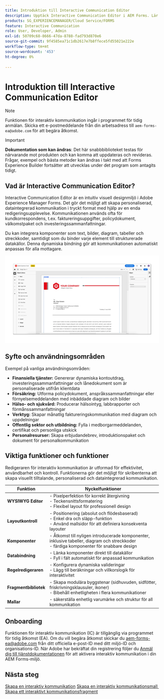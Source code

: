 ```yaml
---
title: Introduktion till Interactive Communication Editor
description: Upptäck Interactive Communication Editor i AEM Forms. Lär dig viktiga funktioner, introduktionssteg och verkliga användningsfall för att skapa dynamiska, personaliserade meddelanden.
products: SG_EXPERIENCEMANAGER/Cloud Service/FORMS
feature: Interactive Communication
role: User, Developer, Admin
exl-id: 50709c68-8666-47da-8788-fad793d870e6
source-git-commit: 9f4585ea71c1db2617e7b8ffece5fd55021e222e
workflow-type: tm+mt
source-wordcount: '453'
ht-degree: 0%

---
```



# Introduktion till Interactive Communication Editor

>[!NOTE]
>
> Funktionen för interaktiv kommunikation ingår i programmet för tidig anmälan. Skicka ett e-postmeddelande från din arbetsadress till `aem-forms-ea@adobe.com` för att begära åtkomst.

>[!IMPORTANT]
>
> **Dokumentation som kan ändras**: Det här snabbbiblioteket testas för närvarande mot produkten och kan komma att uppdateras och revideras. Frågar, exempel och bästa metoder kan ändras i takt med att Forms Experience Builder fortsätter att utvecklas under det program som antagits tidigt.

## Vad är Interactive Communication Editor?

Interactive Communication Editor är en intuitiv visuell designmiljö i Adobe Experience Manager Forms. Det gör det möjligt att skapa personaliserad, dataintegrerad kommunikation i tryckt format med hjälp av en enda redigeringsupplevelse. Kommunikationen används ofta för kundkorrespondens, t.ex. faktureringsuppgifter, policydokument, välkomstpaket och investeringssammanfattningar.

Du kan integrera komponenter som text, bilder, diagram, tabeller och streckkoder, samtidigt som du binder varje element till strukturerade datakällor. Denna dynamiska bindning gör att kommunikationen automatiskt anpassas för alla mottagare.

![Sök efter IC-dokument](/help/forms/interactive-communication/assets/introimg.png)

## Syfte och användningsområden

Exempel på vanliga användningsområden:

* **Finansiella tjänster:** Genererar dynamiska kontoutdrag, investeringssammanfattningar och lånedokument som är personaliserade utifrån klientdata
* **Försäkring:** Utforma policydokument, anspråkssammanfattningar eller förnyelsemeddelanden med inbäddade diagram och bilder
* **Hälso- och sjukvård:** Producerar hälsointyg, labbrapporter och förmånssammanfattningar
* **Verktyg:** Skapar månatlig faktureringskommunikation med diagram och uppdelningar
* **Offentlig sektor och utbildning:** Fylla i medborgarmeddelanden, certifikat och personliga utskick
* **Personalresurser:** Skapa erbjudandebrev, introduktionspaket och dokument för personalkommunikation

## Viktiga funktioner och funktioner

Redigeraren för interaktiv kommunikation är utformad för effektivitet, användbarhet och kontroll. Funktionerna gör det möjligt för skribenterna att skapa visuellt tilltalande, personaliserad och dataintegrerad kommunikation.

| **Funktion** | **Nyckelfunktioner** |
|--------------------------------------|---------------------------------------------------------------------------------------|
| **WYSIWYG Editor** | - Pixelperfektion för korrekt återgivning <br> - Teckensnittsformatering <br> - Flexibel layout för professionell design |
| **Layoutkontroll** | - Positionering (absolut och flödesbaserad) <br> - Enkel dra och släpp-funktion <br> - Använd mallsidor för att definiera konsekventa layouter |
| **Komponenter** | - Åtkomst till nyligen introducerade komponenter, inklusive tabeller, diagram och streckkoder <br> - färdiga komponenter för snabbare design |
| **Databindning** | - Länka komponenter direkt till datakällor <br> - Fyll i fält automatiskt för anpassad kommunikation |
| **Regelredigeraren** | - Konfigurera dynamiska valideringar <br> - Lägg till beräkningar och villkorslogik för interaktivitet |
| **Fragmentbibliotek** | - Skapa modulära byggstenar (sidhuvuden, sidfötter, friskrivningsklausuler, ikoner) <br> - Bibehåll enhetligheten i flera kommunikationer |
| **Mallar** | - säkerställa enhetlig varumärke och struktur för all kommunikation |

## Onboarding

Funktionen för interaktiv kommunikation (IC) är tillgänglig via programmet för tidig åtkomst (EA). Om du vill begära åtkomst skickar du [aem-forms-ea@adobe.com](mailto:aem-forms-ea@adobe.com) från ditt officiella e-post-ID med ditt miljö-ID och organisations-ID. När Adobe har bekräftat din registrering följer du [Anmäl dig till tjänstdokumentationen](/help/forms/setup-forms-cloud-service.md) för att aktivera interaktiv kommunikation i din AEM Forms-miljö.

## Nästa steg

[Skapa en interaktiv kommunikation](/help/forms/interactive-communication/create-interactive-communication.md)
[Skapa en interaktiv kommunikationsmall &#x200B;](/help/forms/interactive-communication/create-interactive-communication-template.md)
[Skapa ett interaktivt kommunikationsfragment](/help/forms/interactive-communication/create-interactive-communication-fragment.md)

<!-- 
## Where to Find IC Documentation, Samples, and Tutorials

Whether you're just getting started or looking to build complex communications, Adobe offers extensive learning resources:
[Note: we'll add resources afterwards, below is just the format]

* Official Documentation:

[Create your first interactive communication]()
AEM Forms Interactive Communication Guide

* Tutorials & Videos:
Visit Adobe Experience League and explore the "Forms" section for step-by-step videos and use-case-based tutorials.
-->

